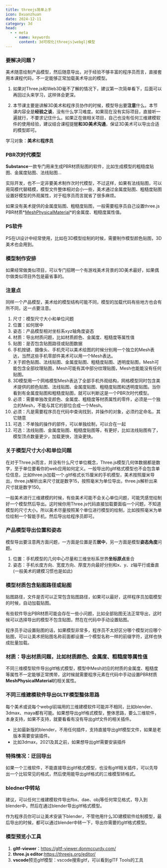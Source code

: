 ```yaml
---
title: threejs简单上手
icon: Dxuanzhuan
date: 2024-12-11
category: 3d
head:
  - - meta
    - name: keywords
      content: 3d可视化|threejs|webgl|模型
---
```


### 要解决问题？

美术随意绘制产品模型，然后随意导出，对于经验不够丰富的程序员而言，直接套用本课程代码，不一定能够正常加载美术导出的模型。

1. 如果对Three.js和Web3D毫不了解的情况下，建议第一次简单看下，后面可以再回过头来学习，这样体会更深。

2. 本节课主要是讲解3D美术和程序员协作的时候，模型导出要**注意**什么。本节课内容全是**经验之谈**，没有什么学习难度。如果现在没有实际项目，直接听一遍就行，不要求记住什么。如果正在做相关项目，自己也没有任何三维建模软件的使用经验，建议结合课程提醒**和3D美术沟通**，保证3D美术可以导出合适的模型即可。

学习对象：**美术**和**程序员**

### PBR次时代模型

**Substance**一款专门用来生成PBR材质贴图的软件，比如生成模型的粗糙度贴图、金属度贴图、法线贴图...

实际开发，也不一定非要美术制作次时代模型，不过这样，如果有法线贴图，可以用简模代替精模，模型文件整体相对会小一些，美术通过金属度贴图、粗糙度贴图设置好模型的外观属性，对于程序员而言就省了很多麻烦。

如果没有美术提供的金属度贴图、粗糙度贴图，一般需要程序员自己设置three.js PBR材质*[MeshPhysicalMaterial](http://www.webgl3d.cn/threejs/docs/#api/zh/materials/MeshPhysicalMaterial)*的金属度、粗糙度属性值。

### PS软件

PS在UI设计中经常使用，比如在3D模型绘制的时候，需要制作模型颜色贴图，3D美术也会用到。

### 模型制作安排

如果经常做类似项目，可以专门招聘一个有游戏美术背景的3D美术最好，如果偶尔做类似项目外包是最省事的。

### 注意点

同样一个产品模型，美术给的模型结构可能不同，模型的加载代码有些地方也会有所不同，这一点要注意。

1. 尺寸：模型尺寸大小和单位问题
2. 位置：如何居中
3. 姿态：产品模型相对坐标系xyz轴角度姿态
4. 材质：导出材质问题，比如材质颜色、金属度、粗糙度等属性值
5. 贴图：是否包含贴图路径或贴图数据
6. 手机按键、摄像头、手机壳可以美术绘图的时候分别用一个独立的Mesh表达，当然这些手机零部件美术可以用一个Mesh表达。
7. 关于颜色贴图、法线贴图、金属度贴图、粗糙度贴图、透明度贴图，Mesh可能包含全部纹理贴图，Mesh可能有其中部分纹理贴图，Mesh也能能没有任何贴图。
8. 3D模型用一个网格模型Mesh表达了全部手机外观结构，网格模型同时包含美术提供的颜色贴图、法线贴图、金属度贴图、粗糙度贴图和透明度贴图。当你看到有金属度贴图和粗糙度贴图，就可以判断这是一个PBR次时代模型。
9. 必须：需要单独改变颜色、金属度、粗糙度等材质属性的零件，必须是一个独立的Mesh，不能与其它的部位合成一个Mesh。
10. 必须：凡是需要程序员在代码中查询找到，并操作的对象，必须约定命名，其它随意
11. 可选：不单独的操作的部件，可以单独绘制，可以合在一起
12. 可选：法线贴图、金属度贴图、粗糙度贴图等，有更好，比如法线贴图有了，模型顶点数量更少，加载更快，渲染更快。

### 关于模型尺寸大小和单位问题

在对于Three.js而言，并没有什么尺寸单位概念，Three.js模型几何体数据都是数字，至于单位要看你的web应用如何定义。一般导出的gltf格式模型也不会包含单位信息，比如three.js加载一个.gltf格式长15厘米的手机模型，美术按照厘米导出，three.js解析出来尺寸就是数字15，按照毫米为单位导出，three.js解析出来尺寸就是数字150。

一般美术进行三维建模的时候，有些美术可能不会关心单位问题，可能凭感觉绘制好一个模型然后导出。这时候你用Three.js代码直接加载要面临一个问题，不知道模型的尺寸大小。所以美术尽量按照某个单位进行模型的绘制，比如按照毫米为单位绘制一个智能手机，然后导出给程序员即可。

### 产品模型导出位置和姿态

模型导出要注意两方面问题，一方面是位置是否**居中**，另一方面是模型**姿态角度**问题。

1. 位置：手机模型的几何中心尽量和三维坐标系世界**坐标原点**重合
2. 姿态：手机长度方向、宽度方向、厚度方向最好分别和x、y、z轴平行或垂直(一般美术的建模习惯也是如此)

### 模型材质包含贴图路径或贴图

贴图路径，文件是否可以正常包含贴图路径，如果可以最好，这样程序员加载模型的时候，自动加载贴图。

有些软件导出PBR材质可能会存在一些小问题，比如全部贴图无法正常导出，这时候可以选择导出的模型不包含贴图，然在在代码中手动设置贴图。

程序员手动设置贴图的话，如果模型非常多，程序员不太好区分哪个模型对应哪个贴图，可以让美术把贴图名称前面都设置一个模型名称一样的前缀字符，这样也快成批量加载。

### 材质：导出材质问题，比如材质颜色、金属度、粗糙度等属性值

不同三维模型软件导出gltf格式模型，模型中Mesh对应的材质的金属度、粗糙度等属性不一定能够正常携带，这时候就需要程序元素在代码中手动设置PBR材质**MeshPhysicalMaterial**的相关属性。

### 不同三维建模软件导出GLTF模型整体思路

每个美术或说每个webgl前端用的三维建模软件可能并不相同，比如blender、3dmax、maya都有可能。如果想导出gltf格式模型，整体思路，要么三维软件，本身支持，如果不支持，就要看看有没有导出gltf文件的相关插件。

- 比如最新版的blender，不用任何插件，支持直接导出gltf模型文件，如果是老版本需要安装插件。
- 比如3dmax，2021及其之前，如果想导出gltf需要安装插件

### 特殊情况：迂回导出

如果一个三维软件，不能直接导出gltf格式模型，也没有gltf相关插件，可以先导出一个比较常见的格式，然后使用能导出gltf格式的三维模型转格式。

### bledner中转站

建议，可以任何三维建模软件导出fbx、dae、obj等任何常见格式，导入到blender中，然后在通过blender导出gltf格式模型。

作为程序员你可以让美术安装下blender，不管他用什么3D建模软件绘制模型，最后导出的时候，都可以通过blender中转一下，导出你需要的gltf格式模型。

### 模型预览小工具

1. **gltf-viewer**：https://gltf-viewer.donmccurdy.com/
2. **three.js editor**:https://threejs.org/editor/
3. **vscode**预览gltf模型：vscode搜索gltf，可以看到glTF Tools的工具

